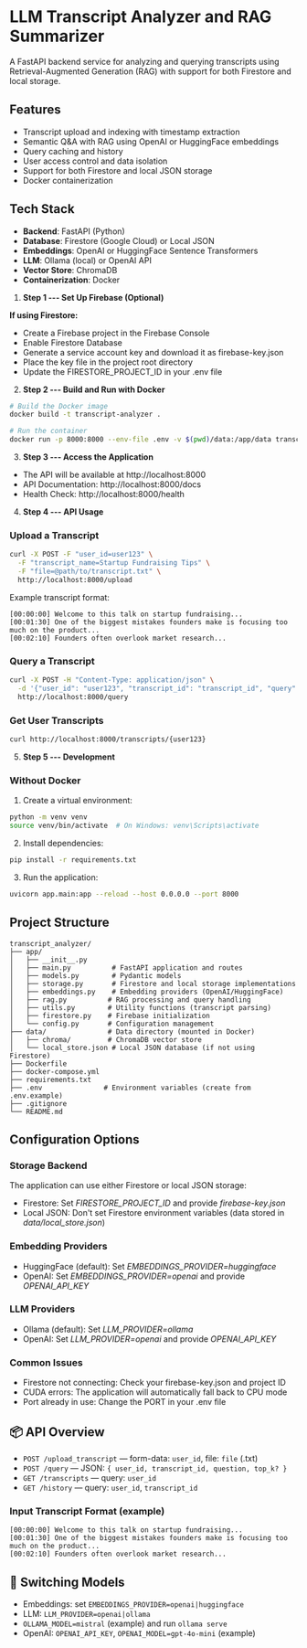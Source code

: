 # LLM Transcript Analyzer and RAG Summarizer
A FastAPI backend service for analyzing and querying transcripts using Retrieval-Augmented Generation (RAG) with support for both Firestore and local storage.

## Features

- Transcript upload and indexing with timestamp extraction
- Semantic Q&A with RAG using OpenAI or HuggingFace embeddings
- Query caching and history
- User access control and data isolation
- Support for both Firestore and local JSON storage
- Docker containerization

## Tech Stack

- **Backend**: FastAPI (Python)
- **Database**: Firestore (Google Cloud) or Local JSON
- **Embeddings**: OpenAI or HuggingFace Sentence Transformers
- **LLM**: Ollama (local) or OpenAI API
- **Vector Store**: ChromaDB
- **Containerization**: Docker


1. **Step 1 --- Set Up Firebase (Optional)**

**If using Firestore:**
- Create a Firebase project in the Firebase Console
- Enable Firestore Database
- Generate a service account key and download it as firebase-key.json
- Place the key file in the project root directory
- Update the FIRESTORE_PROJECT_ID in your .env file

2. **Step 2 --- Build and Run with Docker**
```bash
# Build the Docker image
docker build -t transcript-analyzer .

# Run the container
docker run -p 8000:8000 --env-file .env -v $(pwd)/data:/app/data transcript-analyzer
```

3. **Step 3 --- Access the Application**
- The API will be available at http://localhost:8000
- API Documentation: http://localhost:8000/docs
- Health Check: http://localhost:8000/health

4. **Step 4 ---  API Usage**

### Upload a Transcript
```bash
curl -X POST -F "user_id=user123" \
  -F "transcript_name=Startup Fundraising Tips" \
  -F "file=@path/to/transcript.txt" \
  http://localhost:8000/upload
```
Example transcript format:
```text
[00:00:00] Welcome to this talk on startup fundraising...
[00:01:30] One of the biggest mistakes founders make is focusing too much on the product...
[00:02:10] Founders often overlook market research...
```

### Query a Transcript
```bash
curl -X POST -H "Content-Type: application/json" \
  -d '{"user_id": "user123", "transcript_id": "transcript_id", "query": "What are the main points?"}' \
  http://localhost:8000/query
```

### Get User Transcripts
```bash
curl http://localhost:8000/transcripts/{user123}
```

5. **Step 5 --- Development**

### Without Docker
1. Create a virtual environment:
```bash
python -m venv venv
source venv/bin/activate  # On Windows: venv\Scripts\activate
```
2. Install dependencies:
```bash
pip install -r requirements.txt
```

3. Run the application:
```bash
uvicorn app.main:app --reload --host 0.0.0.0 --port 8000
```

## Project Structure
```text
transcript_analyzer/
├── app/
│   ├── __init__.py
│   ├── main.py          # FastAPI application and routes
│   ├── models.py        # Pydantic models
│   ├── storage.py       # Firestore and local storage implementations
│   ├── embeddings.py    # Embedding providers (OpenAI/HuggingFace)
│   ├── rag.py          # RAG processing and query handling
│   ├── utils.py        # Utility functions (transcript parsing)
│   ├── firestore.py    # Firebase initialization
│   └── config.py       # Configuration management
├── data/               # Data directory (mounted in Docker)
│   ├── chroma/         # ChromaDB vector store
│   └── local_store.json # Local JSON database (if not using Firestore)
├── Dockerfile
├── docker-compose.yml
├── requirements.txt
├── .env               # Environment variables (create from .env.example)
├── .gitignore
└── README.md
```

## Configuration Options

### Storage Backend
The application can use either Firestore or local JSON storage:
- Firestore: Set *FIRESTORE_PROJECT_ID* and provide *firebase-key.json*
- Local JSON: Don't set Firestore environment variables (data stored in *data/local_store.json*)

### Embedding Providers
- HuggingFace (default): Set *EMBEDDINGS_PROVIDER=huggingface*
- OpenAI: Set *EMBEDDINGS_PROVIDER=openai* and provide *OPENAI_API_KEY*

### LLM Providers
- Ollama (default): Set *LLM_PROVIDER=ollama*
- OpenAI: Set *LLM_PROVIDER=openai* and provide *OPENAI_API_KEY*

### Common Issues
- Firestore not connecting: Check your firebase-key.json and project ID
- CUDA errors: The application will automatically fall back to CPU mode
- Port already in use: Change the PORT in your .env file


## 📦 API Overview
- `POST /upload_transcript` — form-data: `user_id`, file: `file` (.txt)
- `POST /query` — JSON: `{ user_id, transcript_id, question, top_k? }`
- `GET /transcripts` — query: `user_id`
- `GET /history` — query: `user_id`, `transcript_id`


### Input Transcript Format (example)
```
[00:00:00] Welcome to this talk on startup fundraising...
[00:01:30] One of the biggest mistakes founders make is focusing too much on the product...
[00:02:10] Founders often overlook market research...
```


## 🔧 Switching Models
- Embeddings: set `EMBEDDINGS_PROVIDER=openai|huggingface`
- LLM: `LLM_PROVIDER=openai|ollama`
- `OLLAMA_MODEL=mistral` (example) and run `ollama serve`
- OpenAI: `OPENAI_API_KEY`, `OPENAI_MODEL=gpt-4o-mini` (example)